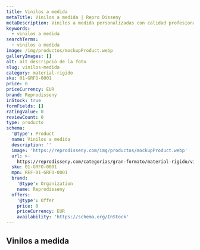 ```yaml
---
title: Vinilos a medida
metaTitle: Vinilos a medida | Repro Disseny
metaDescription: Vinilos a medida personalizadas con calidad profesional en Cataluña.
keywords:
  - vinilos a medida
searchTerms:
  - vinilos a medida
image: /img/productos/mockupProduct.webp
galleryImages: []
alt: alt descripció de la foto
slug: vinilos-medida
category: material-rigido
sku: 01-GRFO-0001
price: 0
priceCurrency: EUR
brand: Reprodisseny
inStock: true
formFields: []
ratingValue: 0
reviewCount: 0
type: producto
schema:
  '@type': Product
  name: Vinilos a medida
  description: ''
  image: 'https://reprodisseny.com/img/productos/mockupProduct.webp'
  url: >-
    https://reprodisseny.com/categorias/gran-formato/material-rigido/vinilos-medida
  sku: 01-GRFO-0001
  mpn: REF-01-GRFO-0001
  brand:
    '@type': Organization
    name: Reprodisseny
  offers:
    '@type': Offer
    price: 0
    priceCurrency: EUR
    availability: 'https://schema.org/InStock'
---
```

## Vinilos a medida
